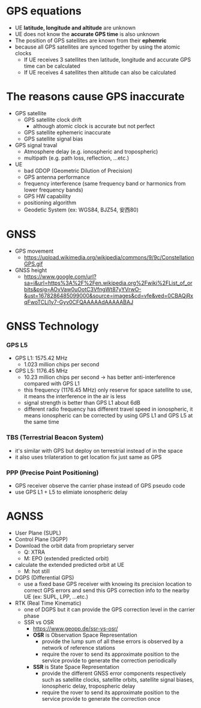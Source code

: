 # GPS equations
- UE **latitude, longitude and altitude** are unknown
- UE does not know the **accurate GPS time** is also unknown
- The position of GPS satellites are known from their **ephemric**
- because all GPS satellites are synced together by using the atomic clocks
  - If UE receives 3 satellites then latitude, longitude and accurate GPS time can be calculated
  - If UE receives 4 satellites then altitude can also be calculated

# The reasons cause GPS inaccurate
- GPS satellite
  - GPS satellite clock drift
    - although atomic clock is accurate but not perfect
  - GPS satellite ephemeric inaccurate
  - GPS satellite signal bias
- GPS signal traval
  - Atmosphere delay (e.g. ionospheric and tropospheric)
  - multipath (e.g. path loss, reflection, ...etc.)
- UE
  - bad GDOP (Geometric Dilution of Precision)
  - GPS antenna performance
  - frequency interference (same frequency band or harmonics from lower frequency bands)
  - GPS HW capability
  - positioning algorithm
  - Geodetic System (ex: WGS84, BJZ54, 安西80)

# GNSS
- GPS movement
  - https://upload.wikimedia.org/wikipedia/commons/9/9c/ConstellationGPS.gif
- GNSS height
  - https://www.google.com/url?sa=i&url=https%3A%2F%2Fen.wikipedia.org%2Fwiki%2FList_of_orbits&psig=AOvVaw0uOotC3VfngWt87yYVrwO-&ust=1678286485099000&source=images&cd=vfe&ved=0CBAQjRxqFwoTCLj1y7-Gyv0CFQAAAAAdAAAAABAJ

# GNSS Technology
### GPS L5
- GPS L1: 1575.42 MHz
  - 1.023 million chips per second
- GPS L5: 1176.45 MHz
  - 10.23 million chips per second -> has better anti-interference compared with GPS L1
  - this frequency (1176.45 MHz) only reserve for space satellite to use, it means the interference in the air is less
  - signal strength is better than GPS L1 about 6dB
  - different radio frequency has different travel speed in ionospheric, it means ionospheric can be corrected by using GPS L1 and GPS L5 at the same time
### TBS (Terrestrial Beacon System)
- it's similar with GPS but deploy on terrestrial instead of in the space
- it also uses trilateration to get location fix just same as GPS
### PPP (Precise Point Positioning)
- GPS receiver observe the carrier phase instead of GPS pseudo code
- use GPS L1 + L5 to elimiate ionospheric delay


# AGNSS
- User Plane (SUPL)
- Control Plane (3GPP)
- Download the orbit data from proprietary server
  - Q: XTRA
  - M: EPO (extended predicted orbit)
- calculate the extended predicted orbit at UE
  - M: hot still
- DGPS (Differential GPS)
  - use a fixed base GPS receiver with knowing its precision location to correct GPS errors and send this GPS correction info to the nearby UE (ex: SUPL, LPP, ...etc.)
- RTK (Real Time Kinematic)
  - one of DGPS but it can provide the GPS correction level in the carrier phase 
  - SSR vs OSR
    - https://www.geopp.de/ssr-vs-osr/
    - **OSR** is Observation Space Representation
      - provide the lump sum of all these errors is observed by a network of reference stations
      - require the rover to send its approximate position to the service provide to generate the correction periodically
    - **SSR** is State Space Representation
      - provide the different GNSS error components respectively such as satellite clocks, satellite orbits, satellite signal biases, ionospheric delay, tropospheric delay
      - require the rover to send its approximate position to the service provide to generate the correction once
